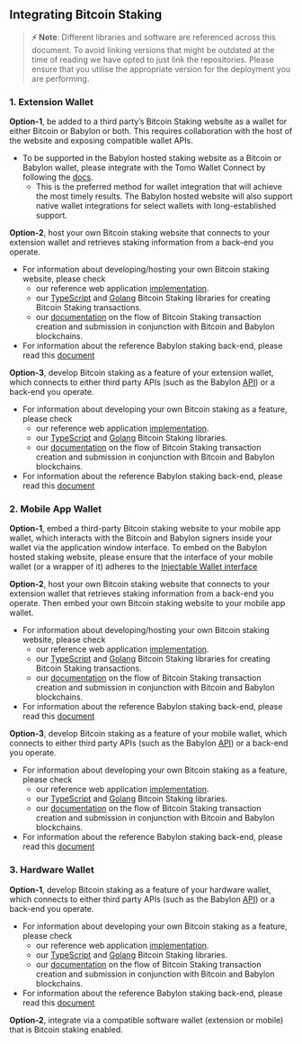 ## Integrating Bitcoin Staking

> **⚡ Note**: Different libraries and software are referenced across this document.
> To avoid linking versions that might be outdated at the time of reading
> we have opted to just link the repositories. Please ensure that
> you utilise the appropriate version for the deployment you are performing.

### 1. Extension Wallet

**Option-1**, be added to a third party’s Bitcoin Staking website as
a wallet for either Bitcoin or Babylon or both.
This requires collaboration with the host of the
website and exposing compatible wallet APIs.
- To be supported in the Babylon hosted staking website as a Bitcoin or Babylon
  wallet, please integrate with the Tomo Wallet Connect
  by following the [docs](https://docs.tomo.inc/tomo-sdk/tomo-connect-sdk-lite).
    - This is the preferred method for wallet integration that will achieve
      the most timely results. The Babylon hosted website will also support
      native wallet integrations for select wallets with long-established
      support.

**Option-2**, host your own Bitcoin staking website
that connects to your extension wallet and retrieves
staking information from a back-end you operate.
- For information about developing/hosting your own Bitcoin staking website, please check
    - our reference web application
      [implementation](https://github.com/babylonlabs-io/simple-staking/).
    - our
      [TypeScript](https://github.com/babylonlabs-io/btc-staking-ts/)
      and [Golang](https://github.com/babylonlabs-io/babylon/tree/main/btcstaking/)
      Bitcoin Staking libraries for creating Bitcoin Staking transactions.
      <!-- TODO: the reference staking library should support the Babylon parts of staking -->
    - our [documentation](https://github.com/babylonlabs-io/babylon/tree/main/x/btcstaking)
      on the flow of Bitcoin Staking transaction creation and submission in
      conjunction with Bitcoin and Babylon blockchains.
- For information about the reference Babylon staking back-end, please read this
  [document](../staking-backend.md)

**Option-3**, develop Bitcoin staking as a feature of your extension wallet,
which connects to either third party APIs
(such as the Babylon [API](https://staking-api.babylonlabs.io/swagger/doc.json)) or a back-end you operate.
- For information about developing your own Bitcoin staking as a feature, please check
    - our reference web application [implementation](https://github.com/babylonlabs-io/simple-staking/tree/main).
    - our
    [TypeScript](https://github.com/babylonlabs-io/btc-staking-ts/)
    and [Golang](https://github.com/babylonlabs-io/babylon/tree/main/btcstaking/)
    Bitcoin Staking libraries.
    - our [documentation](https://github.com/babylonlabs-io/babylon/tree/main/x/btcstaking)
    on the flow of Bitcoin Staking transaction creation and submission in
    conjunction with Bitcoin and Babylon blockchains.
- For information about the reference Babylon staking back-end, please read this
  [document](../staking-backend.md)

### 2. Mobile App Wallet

**Option-1**, embed a third-party Bitcoin staking website to your mobile app
wallet, which interacts with the Bitcoin and Babylon signers inside your wallet via
the application window interface.
To embed on the Babylon hosted staking website, please ensure
that the interface of your mobile wallet (or a wrapper of it)
adheres to the [Injectable Wallet interface]()
<!-- TODO: need a link to the proper docs -->

**Option-2**, host your own Bitcoin staking website that connects to your
extension wallet that retrieves staking information from a back-end you
operate. Then embed your own Bitcoin staking website to your mobile app wallet.
- For information about developing/hosting your own Bitcoin staking website, please check
    - our reference web application
      [implementation](https://github.com/babylonlabs-io/simple-staking/).
    - our
      [TypeScript](https://github.com/babylonlabs-io/btc-staking-ts/)
      and [Golang](https://github.com/babylonlabs-io/babylon/tree/main/btcstaking/)
      Bitcoin Staking libraries for creating Bitcoin Staking transactions.
      <!-- TODO: the reference staking library should support the Babylon parts of staking -->
    - our [documentation](https://github.com/babylonlabs-io/babylon/tree/main/x/btcstaking)
      on the flow of Bitcoin Staking transaction creation and submission in
      conjunction with Bitcoin and Babylon blockchains.
- For information about the reference Babylon staking back-end, please read this
  [document](../staking-backend.md)

**Option-3**, develop Bitcoin staking as a feature of your mobile wallet,
  which connects to either third party APIs
  (such as the Babylon
  [API](https://staking-api.babylonlabs.io/swagger/doc.json)) or a back-end you operate.
- For information about developing your own Bitcoin staking as a feature, please check
    - our reference web application [implementation](https://github.com/babylonlabs-io/simple-staking/tree/main).
    - our
      [TypeScript](https://github.com/babylonlabs-io/btc-staking-ts/)
      and [Golang](https://github.com/babylonlabs-io/babylon/tree/main/btcstaking/)
      Bitcoin Staking libraries.
    - our [documentation](https://github.com/babylonlabs-io/babylon/tree/main/x/btcstaking)
      on the flow of Bitcoin Staking transaction creation and submission in
      conjunction with Bitcoin and Babylon blockchains.
- For information about the reference Babylon staking back-end, please read this
  [document](../staking-backend.md)

### 3. Hardware Wallet

**Option-1**, develop Bitcoin staking as a feature of your hardware wallet,
which connects to either third party APIs
(such as the Babylon [API](https://staking-api.babylonlabs.io/swagger/doc.json)) or a back-end you operate.
- For information about developing your own Bitcoin staking as a feature, please check
    - our reference web application [implementation](https://github.com/babylonlabs-io/simple-staking/tree/main).
    - our
      [TypeScript](https://github.com/babylonlabs-io/btc-staking-ts/)
      and [Golang](https://github.com/babylonlabs-io/babylon/tree/main/btcstaking/)
      Bitcoin Staking libraries.
    - our [documentation](https://github.com/babylonlabs-io/babylon/tree/main/x/btcstaking)
      on the flow of Bitcoin Staking transaction creation and submission in
      conjunction with Bitcoin and Babylon blockchains.
- For information about the reference Babylon staking back-end, please read this
  [document](../staking-backend.md)

**Option-2**, integrate via a compatible software wallet (extension or mobile)
that is Bitcoin staking enabled.
